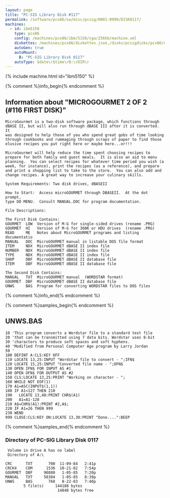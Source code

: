 ```yaml
---
layout: page
title: "PC-SIG Library Disk #117"
permalink: /software/pcx86/sw/misc/pcsig/0001-0999/DISK0117/
machines:
  - id: ibm5150
    type: pcx86
    config: /machines/pcx86/ibm/5150/cga/256kb/machine.xml
    diskettes: /machines/pcx86/diskettes.json,/disks/pcsigdisks/pcx86/diskettes.json
    autoGen: true
    autoMount:
      B: "PC-SIG Library Disk 0117"
    autoType: $date\r$time\rB:\rDIR\r
---
```


{% include machine.html id="ibm5150" %}

{% comment %}info_begin{% endcomment %}

## Information about "MICROGOURMET 2 OF 2  (#116 FIRST DISK)"

    MicroGourmet is a two-disk software package, which functions through
    dBASE II, but will also run through dBASE III after it is converted. It
    was designed to help those of you who spend great gobs of time looking
    through cookbooks and rummaging through scraps of paper to find those
    elusive recipes you put right here or maybe here...or!!!
    
    MicroGourmet will help reduce the time spent choosing recipes to
    prepare for both family and guest meals.  It is also an aid to menu
    planning.  You can select recipes for whatever time period you wish (a
    week, for instance), print the recipes (as a reference), and prepare
    and print a shopping list to take to the store.  You can also add and
    change recipes. A great way to increase your culinary skills.
    
    System Requirements: Two disk drives, dBASEII
    
    How to Start:  Access microGOURMET through DBASEII.  At the dot prompt,
    type DO MENU.  Consult MANUAL.DOC for program documentation.
    
    File Descriptions:
    
    The First Disk Contains:
    GOURMET  LOW  Version of M-G for single-sided drives (rename .PRG)
    GOURMET  HI   Version of M-G for 360K or HDU drives  (rename .PRG)
    READ     ME   Notes about MicroGOURMET programs and listing documentatio
    MANUAL   DOC  MicroGOURMET manual in listable DOS file format
    ITEM     NDX  MicroGOURMET dBASE II index file
    NUMBER   NDX  MicroGOURMET dBASE II index file
    TYPE     NDX  MicroGOURMET dBASE II index file
    SHOP     DBF  MicroGOURMET dBASE II database file
    ITEM     DBF  MicroGOURMET dBASE II database file
    
    The Second Disk Contains:
    MANUAL   TXT  MicroGOURMET manual  (WORDSTAR format)
    GOURMET  DBF  MicroGOURMET dBASE II database file
    UNWS     BAS  Program for converting WORDSTAR files to DOS files
{% comment %}info_end{% endcomment %}

{% comment %}samples_begin{% endcomment %}

## UNWS.BAS

```bas
10 'This program converts a Wordstar file to a standard text file
20 'that can be transmitted using 7 data bits. Wordstar uses 8-bit
30 'characters to produce soft spaces and soft hyphens.
40 'Modified from Personal Computer Age program by Larry Jordan
50 '
100 DEFINT A:CLS:KEY OFF
110 LOCATE 13,25:INPUT "Wordstar file to convert - ";IFN$
120 LOCATE 15,25:INPUT "Converted file name - ";OFN$
130 OPEN IFN$ FOR INPUT AS #1
140 OPEN OFN$ FOR OUTPUT AS #2
150 CLS:LOCATE 13,25:PRINT "Working on character - ";
160 WHILE NOT EOF(1)
170 A1=ASC(INPUT$(1,1))
180 IF A1<127 THEN 210
190   LOCATE 13,48:PRINT CHR$(A1)
200   A1=A1-128
210 A$=CHR$(A1):PRINT #2,A$;
220 IF A1=26 THEN 999
230 WEND
999 CLOSE:CLS:KEY ON:LOCATE 13,30:PRINT "Done....":BEEP
```

{% comment %}samples_end{% endcomment %}

### Directory of PC-SIG Library Disk 0117

     Volume in drive A has no label
     Directory of A:\

    CRC      TXT       700  11-09-84   2:41p
    CRCK4    COM      1536  10-21-82   7:54p
    GOURMET  DBF     90880   1-05-85   7:20p
    MANUAL   TXT     50304   1-05-85   8:39p
    UNWS     BAS       768   8-22-83   7:40p
            5 file(s)     144188 bytes
                           14848 bytes free
